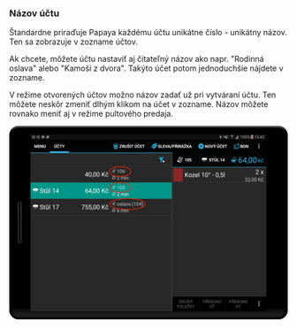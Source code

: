 ### Názov účtu

Štandardne priraďuje Papaya každému účtu unikátne číslo - unikátny názov. Ten sa zobrazuje v zozname účtov.

Ak chcete, môžete účtu nastaviť aj čitateľný názov ako napr. "Rodinná oslava" alebo "Kamoši z dvora". Takýto účet potom jednoduchšie nájdete v zozname.

V režime otvorených účtov možno názov zadať už pri vytváraní účtu. Ten môžete neskôr zmeniť dlhým klikom na účet v zozname. Názov môžete rovnako meniť aj v režime pultového predaja.

![](/assets/table_names_and_labels.png)

